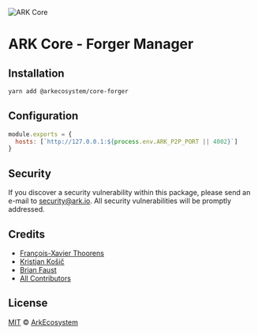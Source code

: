 ![ARK Core](https://i.imgur.com/1aP6F2o.png)

# ARK Core - Forger Manager

## Installation

```bash
yarn add @arkecosystem/core-forger
```

## Configuration

```js
module.exports = {
  hosts: [`http://127.0.0.1:${process.env.ARK_P2P_PORT || 4002}`]
}
```

## Security

If you discover a security vulnerability within this package, please send an e-mail to security@ark.io. All security vulnerabilities will be promptly addressed.

## Credits

- [François-Xavier Thoorens](https://github.com/fix)
- [Kristjan Košič](https://github.com/kristjank)
- [Brian Faust](https://github.com/faustbrian)
- [All Contributors](../../../../contributors)

## License

[MIT](LICENSE) © [ArkEcosystem](https://ark.io)

